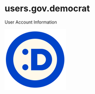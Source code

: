 # users.gov.democrat
User Account Information

![Make dem smile](demo-logo-kaomoji-smiley.svg "Make dem smile")
